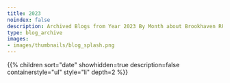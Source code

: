```yaml
---
title: 2023
noindex: false
description: Archived Blogs from Year 2023 By Month about Brookhaven RP Updates, exciting news, and new findings
type: blog_archive
images:
- images/thumbnails/blog_splash.png
---
```




{{% children sort="date" showhidden=true description=false containerstyle="ul" style="li"  depth=2 %}}
